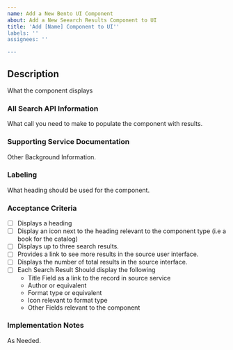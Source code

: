 ```yaml
---
name: Add a New Bento UI Component
about: Add a New Seearch Results Component to UI
title: 'Add [Name] Component to UI''
labels: ''
assignees: ''

---
```


## Description
What the component displays

### All Search API Information
What call you need to make to populate the component with results.

### Supporting Service Documentation
Other Background Information.

### Labeling
What heading should be used for the component. 

### Acceptance Criteria

- [ ] Displays a heading
- [ ] Display an icon next to the heading relevant to the component type (i.e a book for the catalog)
- [ ] Displays up to three search results. 
- [ ] Provides a link to see more results in the source user interface.
- [ ] Displays the number of total results in the source interface. 
- [ ] Each Search Result Should display the following
    * Title Field as a link to the record in source service
    * Author or equivalent
    * Format type or equivalent
    * Icon relevant to format type
    * Other Fields relevant to the component

### Implementation Notes
As Needed. 
